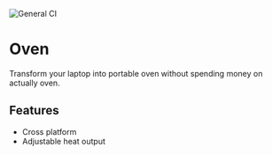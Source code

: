 ![General CI](https://github.com/pavelnoen94/oven/workflows/General%20CI/badge.svg)
# Oven
Transform your laptop into portable oven without spending money on actually oven.

## Features
- Cross platform
- Adjustable heat output